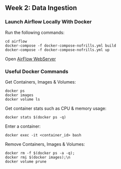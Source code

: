 ## Week 2: Data Ingestion

### Launch Airflow Locally With Docker

Run the following commands:

    cd airflow
    docker-compose -f docker-compose-nofrills.yml build
    docker-compose -f docker-compose-nofrills.yml up

Open [AirFlow WebServer](http://localhost:8080/)

### Useful Docker Commands

Get Containers, Images & Volumes:

    docker ps
    docker images
    docker volume ls

Get container stats such as CPU & memory usage:

    docker stats $(docker ps -q)

Enter a container:

    docker exec -it <container_id> bash

Remove Containers, Images & Volumes:

    docker rm -f $(docker ps -a -q);
    docker rmi $(docker images);\n
    docker volume prune
